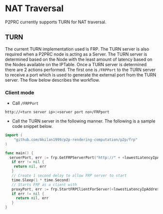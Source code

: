 # NAT Traversal
P2PRC currently supports TURN for NAT traversal. 

## TURN 
The current TURN implementation used is FRP. The TURN server is also required when 
a P2PRC node is acting as a Server. The TURN server is determined based on the Node 
with the least amount of latency based on the Nodes available on the IPTable. 
Once a TURN server is determined there are 2 actions performed. The first one is 
```/FRPPort``` to the TURN server to receive a port which is used to generate the external 
port from the TURN server. The flow below describes the workflow.

### Client mode
- Call ```/FRPPort```
```
http://<turn server ip>:<server port no>/FRPport
```
- Call the TURN server in the following manner. The following is a sample code snippet below. 
```go
import (
    "github.com/Akilan1999/p2p-rendering-computation/p2p/frp"
)

func main() {
  serverPort, err := frp.GetFRPServerPort("http://" + <lowestLatencyIpAddress.Ipv4> + ":" + lowestLatencyIpAddress.ServerPort)
   if err != nil {
    return nil, err
   }
   // Create 1 second delay to allow FRP server to start
   time.Sleep(1 * time.Second)
   // Starts FRP as a client with
   proxyPort, err := frp.StartFRPClientForServer(<lowestLatencyIpAddress.Ipv4>, serverPort, <the port you want to expose externally>)
   if err != nil {
     return nil, err
   }
}
```

